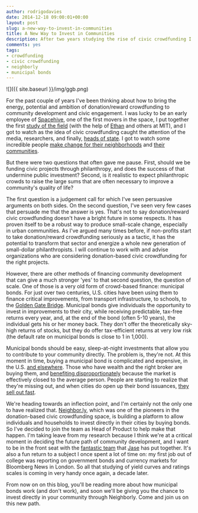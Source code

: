```yaml
---
author: rodrigodavies
date: 2014-12-18 09:00:01+00:00
layout: post
slug: a-new-way-to-invest-in-communities
title: A New Way to Invest in Communities
description: After two years studying the rise of civic crowdfunding I'm joining Neighborly to change community investment
comments: yes
tags:
- crowdfunding
- civic crowdfunding
- neighborly
- municipal bonds
---
```


![]({{ site.baseurl }}/img/ggb.png)

For the past couple of years I've been thinking about how to bring the energy, potential and ambition of donation/reward crowdfunding to community development and civic engagement. I was lucky to be an early employee of [Spacehive](http://www.spacehive.com), one of the first movers in the space, I put together the first [study of the field](http://papers.ssrn.com/sol3/papers.cfm?abstract_id=2434615) (with the help of [Ethan](http://civiccrowdfunding.com) and others at MIT), and I got to watch as the idea of civic crowdfunding caught the attention of the media, researchers, and finally, [heads of state](https://www.gov.uk/government/news/prime-minister-hails-the-rise-of-civic-crowdfunding). I got to watch some incredible people [make change for their neighborhoods](http://spacehive.com/glyncochcc) and [their communities](http://catarse.me/pt/pimpmycarroca).

But there were two questions that often gave me pause. First, should we be funding civic projects through philanthropy, and does the success of that undermine public investment? Second, is it realistic to expect philanthropic crowds to raise the large sums that are often necessary to improve a community's quality of life? 

The first question is a judgement call for which I've seen persuasive arguments on both sides. On the second question, I've seen very few cases that persuade me that the answer is yes. That's not to say donation/reward civic crowdfunding doesn't have a bright future in some respects. It has proven itself to be a robust way to produce small-scale change, especially in urban communities. As I've argued many times before, if non-profits start to take donation/reward crowdfunding seriously as a tactic, it has the potential to transform that sector and energize a whole new generation of small-dollar philanthropists. I will continue to work with and advise organizations who are considering donation-based civic crowdfunding for the right projects.

However, there are other methods of financing community development that can give a much stronger 'yes' to that second question, the question of scale. One of those is a very old form of crowd-based finance: municipal bonds. For just over two centuries, U.S. cities have been using them to finance critical improvements, from transport infrastructure, to schools, to the [Golden Gate Bridge](http://goldengatebridge.org/research/BondMeasure.php). Municipal bonds give individuals the opportunity to invest in improvements to their city, while receiving predictable, tax-free returns every year, and, at the end of the bond (often 5-10 years), the individual gets his or her money back. They don't offer the theoretically sky-high returns of stocks, but they do offer tax-efficient returns at very low risk (the default rate on municipal bonds is close to 1 in 1,000). 

Municipal bonds should be easy, sleep-at-night investments that allow you to contribute to your community directly. The problem is, they're not. At this moment in time, buying a municipal bond is complicated and expensive, in the U.S. [and elsewhere](http://blog.iriomk.com/post/104125235983/a-melhor-forma-de-nao-investir-em-titulos-publicos). Those who have wealth and the right broker are buying them, and [benefiting disproportionately](http://www.bondbuyer.com/news/washington-taxation/sen-coburn-eliminate-the-muni-tax-exemption-1068624-1.html) because the market is effectively closed to the average person. People are starting to realize that they're missing out, and when cities do open up their bond issuances, [they sell out fast](http://www.denverpost.com/news/ci_26272746/denvers-500-mini-bonds-sell-out-first-hour).

We're heading towards an inflection point, and I'm certainly not the only one to have realized that. [Neighbor.ly](http://neighbor.ly), which was one of the pioneers in the donation-based civic crowdfunding space, is building a platform to allow individuals and households to invest directly in their cities by buying bonds. So I've decided to join the team as Head of Product to help make that happen. I'm taking leave from my research because I think we're at a critical moment in deciding the future path of community development, and I want to be in the front seat with the [fantastic team](https://neighbor.ly/about) that [Jase](https://twitter.com/luminopolis) has put together. It's also a fun return to a subject I once spent a lot of time on: my first job out of college was reporting on government bonds and currency markets for Bloomberg News in London. So all that studying of yield curves and ratings scales is coming in very handy once again, a decade later.

From now on on this blog, you'll be reading more about how municipal bonds work (and don't work), and soon we'll be giving you the chance to invest directly in your community through Neighborly. Come and join us on this new path.